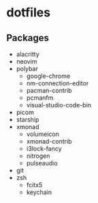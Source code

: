 # dotfiles

## Packages

- alacritty
- neovim
- polybar
  - google-chrome
  - nm-connection-editor
  - pacman-contrib
  - pcmanfm
  - visual-studio-code-bin
- picom
- starship
- xmonad
  - volumeicon
  - xmonad-contrib
  - i3lock-fancy
  - nitrogen
  - pulseaudio
- git
- zsh
  - fcitx5
  - keychain
